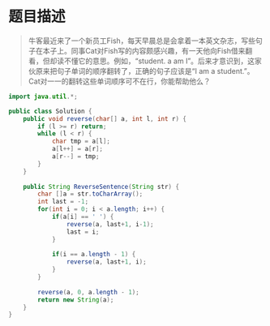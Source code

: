 # 题目描述
> 牛客最近来了一个新员工Fish，每天早晨总是会拿着一本英文杂志，写些句子在本子上。同事Cat对Fish写的内容颇感兴趣，有一天他向Fish借来翻看，但却读不懂它的意思。例如，“student. a am I”。后来才意识到，这家伙原来把句子单词的顺序翻转了，正确的句子应该是“I am a student.”。Cat对一一的翻转这些单词顺序可不在行，你能帮助他么？


```java
import java.util.*;

public class Solution {
    public void reverse(char[] a, int l, int r) {
        if (l >= r) return;
        while (l < r) {
            char tmp = a[l];
            a[l++] = a[r];
            a[r--] = tmp;
        }
    }
    
    public String ReverseSentence(String str) {
        char []a = str.toCharArray();
        int last = -1;
        for(int i = 0; i < a.length; i++) {
            if(a[i] == ' ') {
                reverse(a, last+1, i-1);
                last = i;
            }
            
            if(i == a.length - 1) {
                reverse(a, last+1, i);
            }
        }
        
        reverse(a, 0, a.length - 1);
        return new String(a);
    }
}
```